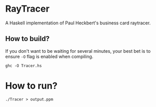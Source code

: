 RayTracer
=========

A Haskell implementation of Paul Heckbert's business card raytracer.

## How to build?
If you don't want to be waiting for several minutes, your best bet is to ensure `-O` flag is enabled when compiling.

`ghc -O Tracer.hs`

# How to run?

`./Tracer > output.ppm`
